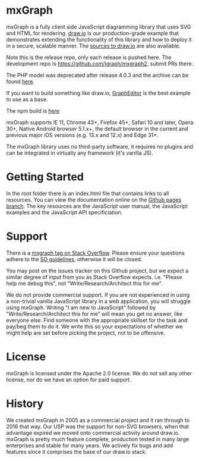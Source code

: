mxGraph
=======

mxGraph is a fully client side JavaScript diagramming library that uses SVG and HTML for rendering. [draw.io](https://www.draw.io) is our production-grade example that demonstrates extending the functionality of this library and how to deploy it in a secure, scalable manner. The [sources to draw.io](https://github.com/jgraph/draw.io) are also available.

Note this is the release repo, only each release is pushed here. The development repo is https://github.com/jgraph/mxgraph2,  submit PRs there.

The PHP model was deprecated after release 4.0.3 and the archive can be found [here](https://github.com/jgraph/mxgraph-php).

If you want to build something like draw.io, [GraphEditor](https://jgraph.github.io/mxgraph/javascript/examples/grapheditor/www/index.html) is the best example to use as a base.

The npm build is [here](https://www.npmjs.com/package/mxgraph)

mxGraph supports IE 11, Chrome 43+, Firefox 45+, Safari 10 and later, Opera 30+, Native Android browser 5.1.x+, the default browser in the current and previous major iOS versions (e.g. 13.x and 12.x) and Edge 31+.

The mxGraph library uses no third-party software, it requires no plugins and can be integrated in virtually any framework (it's vanilla JS).

Getting Started
===============

In the root folder there is an index.html file that contains links to all resources. You can view the documentation online on the [Github pages branch](https://jgraph.github.io/mxgraph/). The key resources are the JavaScript user manual, the JavaScript examples and the JavaScript API specificiation.

Support
=======

There is a [mxgraph tag on Stack Overflow](http://stackoverflow.com/questions/tagged/mxgraph). Please ensure your questions adhere to the [SO guidelines](http://stackoverflow.com/help/on-topic), otherwise it will be closed.

You may post on the issues tracker on this Github project, but we expect a similar degree of input from you as Stack Overflow expects. i.e. "Please help me debug this", not "Write/Research/Architect this for me".

We do not provide commercial support. If you are not experienced in using a non-trivial vanilla JavaScript library in a web application, you will struggle using mxGraph. Writing "I am new to JavaScript" followed by "Write/Research/Architect this for me" will mean you get no answer, like everyone else. Find someone with the appropriate skillset for the task and pay/beg them to do it. We write this so your expectations of whether we might help are set before picking the project, not to be offensive.

License
=======

mxGraph is licensed under the Apache 2.0 license. We do not sell any other license, nor do we have an option for paid support.

History
=======

We created mxGraph in 2005 as a commercial project and it ran through to 2016 that way. Our USP was the support for non-SVG browsers, when that advantage expired we moved onto commercial activity around draw.io. mxGraph is pretty much feature complete, production tested in many large enterprises and stable for many years. We actively fix bugs and add features since it comprises the base of our draw.io stack.
